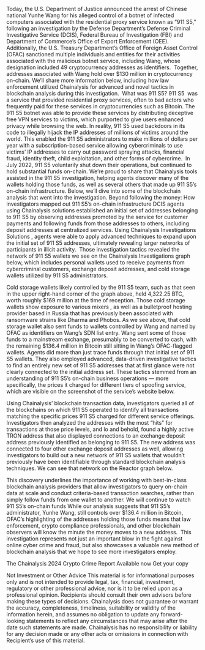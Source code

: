 Today, the U.S. Department of Justice  announced  the arrest of Chinese national Yunhe Wang for his alleged control of a botnet of infected computers associated with the residential proxy service known as “911 S5,” following an investigation by the Defense Department’s Defense Criminal Investigative Service (DCIS), Federal Bureau of Investigation (FBI) and Department of Commerce’s Office of Export Enforcement (OEE). Additionally, the U.S. Treasury Department’s Office of Foreign Asset Control (OFAC)  sanctioned  multiple individuals and entities for their activities associated with the malicious botnet service, including Wang, whose designation included 49 cryptocurrency addresses as identifiers.  
 Together, addresses associated with Wang hold over $130 million in cryptocurrency on-chain. We’ll share more information below, including how law enforcement utilized Chainalysis for advanced and novel tactics in blockchain analysis during this investigation.  
 What was 911 S5? 
 911 S5  was a service that provided residential proxy services, often to bad actors who frequently paid for these services in cryptocurrencies such as Bitcoin. The 911 S5 botnet was able to provide these services by distributing deceptive free VPN services to victims, which purported to give users enhanced privacy while browsing the web. In reality, 911 S5 used backdoors in its code to illegally hijack the IP addresses of millions of victims around the world. This enabled the 911 S5 administrators to make millions of dollars per year with a subscription-based service allowing cybercriminals to use victims’ IP addresses to carry out password spraying attacks, financial fraud, identity theft, child exploitation, and other forms of cybercrime.  
 In July 2022, 911 S5 voluntarily shut down their operations, but continued to hold substantial funds on-chain. We’re proud to share that Chainalysis tools assisted in the 911 S5 investigation, helping agents discover many of the wallets holding those funds, as well as several others that made up 911 S5’s on-chain infrastructure. Below, we’ll dive into some of the blockchain analysis that went into the investigation. 
 Beyond following the money: How investigators mapped out 911 S5’s on-chain infrastructure 
 DCIS agents using Chainalysis solutions established an initial set of addresses belonging to 911 S5 by observing addresses promoted by the service for customer payments and following funds from those addresses to others, including deposit addresses at centralized services. Using  Chainalysis Investigations Solutions , agents were able to apply advanced techniques to expand upon the initial set of 911 S5 addresses, ultimately revealing larger networks of participants in illicit activity.  
 Those investigation tactics revealed the network of 911 S5 wallets we see on the Chainalysis Investigations graph below, which includes personal wallets used to receive payments from cybercriminal customers, exchange deposit addresses, and cold storage wallets utilized by 911 S5 administrators.  
 
 Cold storage wallets likely controlled by the 911 S5 team, such as that seen in the upper right-hand corner of the graph above, held 4,322.25 BTC, worth roughly $169 million at the time of reception. Those cold storage wallets show exposure to various  mixers , as well as a  bulletproof hosting  provider based in Russia that has previously been associated with ransomware strains like Dharma and Phobos. As we see above, that cold storage wallet also sent funds to wallets controlled by Wang and named by OFAC as identifiers on Wang’s SDN list entry. Wang sent some of those funds to a mainstream exchange, presumably to be converted to cash, with the remaining $136.4 million in Bitcoin still sitting in Wang’s OFAC-flagged wallets. 
 Agents did more than just trace funds through that initial set of 911 S5 wallets. They also employed advanced, data-driven investigative tactics to find an entirely new set of 911 S5 addresses that at first glance were not clearly connected to the initial address set. These tactics stemmed from an understanding of 911 S5’s on-chain business operations — more specifically, the prices it charged for different tiers of spoofing service, which are visible on the screenshot of the service’s website below. 
 
 Using Chainalysis’ blockchain transaction data, investigators queried all of the blockchains on which 911 S5 operated to identify all transactions matching the specific prices 911 S5 charged for different service offerings. Investigators then analyzed the addresses with the most “hits” for transactions at those price levels, and lo and behold, found a highly active TRON address that also displayed connections to an exchange deposit address previously identified as belonging to 911 S5. The new address was connected to four other exchange deposit addresses as well, allowing investigators to build out a new network of 911 S5 wallets that wouldn’t previously have been identifiable through standard blockchain analysis techniques. We can see that network on the Reactor graph below.  
 
 This discovery underlines the importance of working with best-in-class blockchain analysis providers that allow investigators to query on-chain data at scale and conduct criteria-based transaction searches, rather than simply follow funds from one wallet to another. 
 We will continue to watch 911 S5’s on-chain funds 
 While our analysis suggests that 911 S5’s administrator, Yunhe Wang, still controls over $136.4 million in Bitcoin, OFAC’s highlighting of the addresses holding those funds means that law enforcement, crypto compliance professionals, and other blockchain observers will know the minute the money moves to a new address.  
 This investigation represents not just an important blow in the fight against online cyber crime and fraud, but also showcases a valuable new method of blockchain analysis that we hope to see more investigators employ. 
 
 
 The Chainalysis 2024 Crypto Crime Report 
 Available now 
 Get your copy 
 
 Not Investment or Other Advice 
 This material is for informational purposes only and is not intended to provide legal, tax, financial, investment, regulatory or other professional advice, nor is it to be relied upon as a professional opinion. Recipients should consult their own advisors before making these types of decisions. Chainalysis does not guarantee or warrant the accuracy, completeness, timeliness, suitability or validity of the information herein, and assumes no obligation to update any forward-looking statements to reflect any circumstances that may arise after the date such statements are made. Chainalysis has no responsibility or liability for any decision made or any other acts or omissions in connection with Recipient’s use of this material. 
